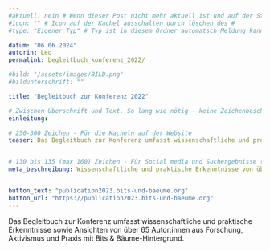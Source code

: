 ```yaml
---
#aktuell: nein # Wenn dieser Post nicht mehr aktuell ist und auf der Startseite angezeigt werden soll, kann das # entfernt werden
#icon: "" # Icon auf der Kachel ausschalten durch löschen des #
#type: "Eigener Typ" # Typ ist in diesem Ordner automatsch Meldung kann aber hier überschrieben werden z.B. mit "Veröffentlichung" - der Typ erscheint in der Kachel

datum: "06.06.2024"
autorin: Leo
permalink: begleitbuch_konferenz_2022/

#bild: "/assets/images/BILD.png"
#bildunterschrift: ""

title: "Begleitbuch zur Konferenz 2022"

# Zwischen Überschrift und Text. So lang wie nötig - keine Zeichenbeschränkung
einleitung: 

# 250-300 Zeichen - Für die Kacheln auf der Website
teaser: Das Begleitbuch zur Konferenz umfasst wissenschaftliche und praktische Erkenntnisse sowie Ansichten von über 65 Autor:innen aus Forschung, Aktivismus und Praxis mit Bits & Bäume-Hintergrund.


# 130 bis 135 (max 160) Zeichen - Für Social media und Suchergebnisse (also extern)
meta_beschreibung: Wissenschaftliche und praktische Erkenntnisse von über 65 Bits & Bäume Autor:innen aus Forschung, Aktivismus und Praxis


button_text: "publication2023.bits-und-baeume.org"
button_url: "https://publication2023.bits-und-baeume.org"
---
```

Das Begleitbuch zur Konferenz umfasst wissenschaftliche und praktische Erkenntnisse sowie Ansichten von über 65 Autor:innen aus Forschung, Aktivismus und Praxis mit Bits & Bäume-Hintergrund.
